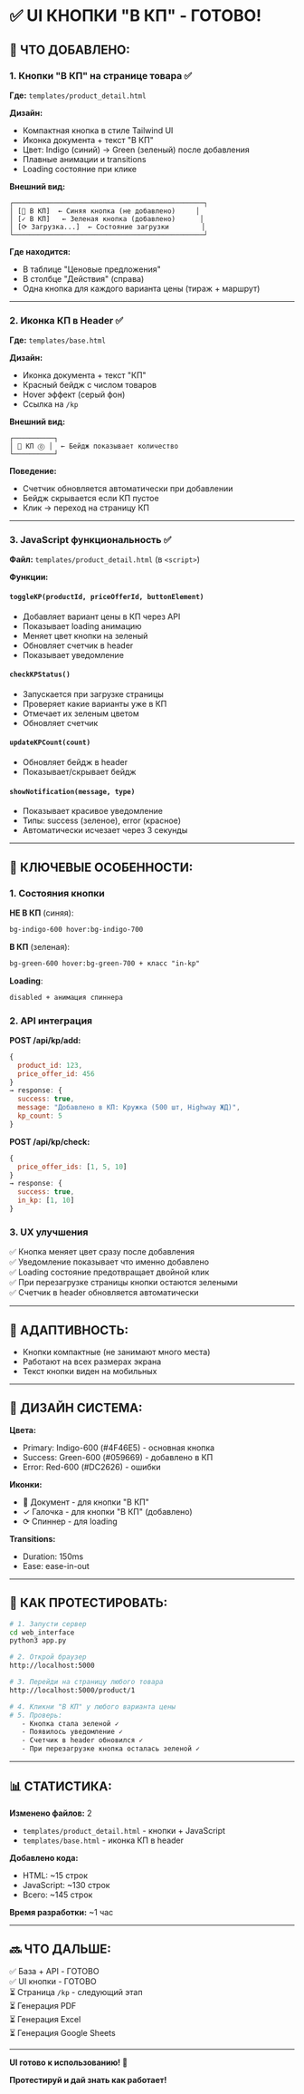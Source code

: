 # ✅ UI КНОПКИ "В КП" - ГОТОВО!

## 🎨 ЧТО ДОБАВЛЕНО:

### 1. **Кнопки "В КП" на странице товара** ✅

**Где:** `templates/product_detail.html`

**Дизайн:**
- Компактная кнопка в стиле Tailwind UI
- Иконка документа + текст "В КП"
- Цвет: Indigo (синий) → Green (зеленый) после добавления
- Плавные анимации и transitions
- Loading состояние при клике

**Внешний вид:**
```
┌───────────────────────────────────────────────┐
│ [📄 В КП]  ← Синяя кнопка (не добавлено)     │
│ [✓ В КП]   ← Зеленая кнопка (добавлено)      │
│ [⟳ Загрузка...]  ← Состояние загрузки        │
└───────────────────────────────────────────────┘
```

**Где находится:**
- В таблице "Ценовые предложения"
- В столбце "Действия" (справа)
- Одна кнопка для каждого варианта цены (тираж + маршрут)

---

### 2. **Иконка КП в Header** ✅

**Где:** `templates/base.html`

**Дизайн:**
- Иконка документа + текст "КП"
- Красный бейдж с числом товаров
- Hover эффект (серый фон)
- Ссылка на `/kp`

**Внешний вид:**
```
┌──────────┐
│ 📄 КП ⓪ │  ← Бейдж показывает количество
└──────────┘
```

**Поведение:**
- Счетчик обновляется автоматически при добавлении
- Бейдж скрывается если КП пустое
- Клик → переход на страницу КП

---

### 3. **JavaScript функциональность** ✅

**Файл:** `templates/product_detail.html` (в `<script>`)

**Функции:**

#### `toggleKP(productId, priceOfferId, buttonElement)`
- Добавляет вариант цены в КП через API
- Показывает loading анимацию
- Меняет цвет кнопки на зеленый
- Обновляет счетчик в header
- Показывает уведомление

#### `checkKPStatus()`
- Запускается при загрузке страницы
- Проверяет какие варианты уже в КП
- Отмечает их зеленым цветом
- Обновляет счетчик

#### `updateKPCount(count)`
- Обновляет бейдж в header
- Показывает/скрывает бейдж

#### `showNotification(message, type)`
- Показывает красивое уведомление
- Типы: success (зеленое), error (красное)
- Автоматически исчезает через 3 секунды

---

## 🎯 КЛЮЧЕВЫЕ ОСОБЕННОСТИ:

### 1. **Состояния кнопки**

**НЕ В КП** (синяя):
```html
bg-indigo-600 hover:bg-indigo-700
```

**В КП** (зеленая):
```html
bg-green-600 hover:bg-green-700 + класс "in-kp"
```

**Loading**:
```html
disabled + анимация спиннера
```

### 2. **API интеграция**

**POST /api/kp/add:**
```javascript
{
  product_id: 123,
  price_offer_id: 456
}
→ response: {
  success: true,
  message: "Добавлено в КП: Кружка (500 шт, Highway ЖД)",
  kp_count: 5
}
```

**POST /api/kp/check:**
```javascript
{
  price_offer_ids: [1, 5, 10]
}
→ response: {
  success: true,
  in_kp: [1, 10]
}
```

### 3. **UX улучшения**

✅ Кнопка меняет цвет сразу после добавления  
✅ Уведомление показывает что именно добавлено  
✅ Loading состояние предотвращает двойной клик  
✅ При перезагрузке страницы кнопки остаются зелеными  
✅ Счетчик в header обновляется автоматически  

---

## 📱 АДАПТИВНОСТЬ:

- Кнопки компактные (не занимают много места)
- Работают на всех размерах экрана
- Текст кнопки виден на мобильных

---

## 🎨 ДИЗАЙН СИСТЕМА:

**Цвета:**
- Primary: Indigo-600 (#4F46E5) - основная кнопка
- Success: Green-600 (#059669) - добавлено в КП
- Error: Red-600 (#DC2626) - ошибки

**Иконки:**
- 📄 Документ - для кнопки "В КП"
- ✓ Галочка - для кнопки "В КП" (добавлено)
- ⟳ Спиннер - для loading

**Transitions:**
- Duration: 150ms
- Ease: ease-in-out

---

## 🧪 КАК ПРОТЕСТИРОВАТЬ:

```bash
# 1. Запусти сервер
cd web_interface
python3 app.py

# 2. Открой браузер
http://localhost:5000

# 3. Перейди на страницу любого товара
http://localhost:5000/product/1

# 4. Кликни "В КП" у любого варианта цены
# 5. Проверь:
   - Кнопка стала зеленой ✓
   - Появилось уведомление ✓
   - Счетчик в header обновился ✓
   - При перезагрузке кнопка осталась зеленой ✓
```

---

## 📊 СТАТИСТИКА:

**Изменено файлов:** 2
- `templates/product_detail.html` - кнопки + JavaScript
- `templates/base.html` - иконка КП в header

**Добавлено кода:**
- HTML: ~15 строк
- JavaScript: ~130 строк
- Всего: ~145 строк

**Время разработки:** ~1 час

---

## 🔜 ЧТО ДАЛЬШЕ:

✅ База + API - ГОТОВО  
✅ UI кнопки - ГОТОВО  
⏳ Страница `/kp` - следующий этап  
⏳ Генерация PDF  
⏳ Генерация Excel  
⏳ Генерация Google Sheets  

---

**UI готово к использованию! 🎉**

**Протестируй и дай знать как работает!**



